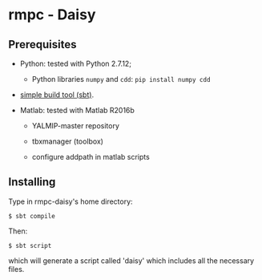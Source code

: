 # rmpc - Daisy

## Prerequisites

* Python: tested with Python 2.7.12;

	* Python libraries `numpy` and `cdd`: `pip install numpy cdd`

* [simple build tool (sbt)](http://www.scala-sbt.org/).

* Matlab: tested with  Matlab R2016b
	
	* YALMIP-master repository
	
	* tbxmanager (toolbox)
	
	* configure addpath in matlab scripts

## Installing

Type in rmpc-daisy's home directory:

```
$ sbt compile
```

Then:

```
$ sbt script
```

which will generate a script called 'daisy' which includes all the necessary files.

